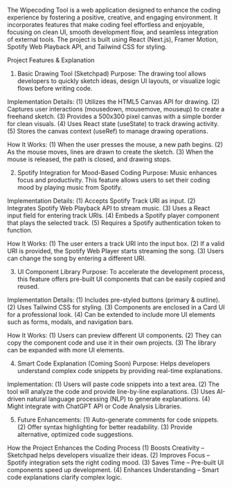 The Wipecoding Tool is a web application designed to enhance the coding experience by fostering a positive, creative, and engaging environment. It incorporates features that make coding feel effortless and enjoyable, focusing on clean UI, smooth development flow, and seamless integration of external tools. The project is built using React (Next.js), Framer Motion, Spotify Web Playback API, and Tailwind CSS for styling.

Project Features & Explanation
1. Basic Drawing Tool (Sketchpad)
   Purpose:
  The drawing tool allows developers to quickly sketch ideas, design UI layouts, or visualize logic flows before writing code.

Implementation Details:
 (1) Utilizes the HTML5 Canvas API for drawing.
 (2) Captures user interactions (mousedown, mousemove, mouseup) to create a freehand sketch.
 (3) Provides a 500x300 pixel canvas with a simple border for clean visuals.
 (4) Uses React state (useState) to track drawing activity.
 (5) Stores the canvas context (useRef) to manage drawing operations.

How It Works:
 (1) When the user presses the mouse, a new path begins.
 (2) As the mouse moves, lines are drawn to create the sketch.
 (3) When the mouse is released, the path is closed, and drawing stops.

2. Spotify Integration for Mood-Based Coding
   Purpose:
 Music enhances focus and productivity. This feature allows users to set their coding mood by playing music from Spotify.

Implementation Details:
 (1) Accepts Spotify Track URI as input.
 (2) Integrates Spotify Web Playback API to stream music.
 (3) Uses a React input field for entering track URIs.
 (4) Embeds a Spotify player component that plays the selected track.
 (5) Requires a Spotify authentication token to function.

How It Works:
 (1) The user enters a track URI into the input box.
 (2) If a valid URI is provided, the Spotify Web Player starts streaming the song.
 (3) Users can change the song by entering a different URI.

3. UI Component Library
   Purpose:
 To accelerate the development process, this feature offers pre-built UI components that can be easily copied and reused.

Implementation Details:
 (1) Includes pre-styled buttons (primary & outline).
 (2) Uses Tailwind CSS for styling.
 (3) Components are enclosed in a Card UI for a professional look.
 (4) Can be extended to include more UI elements such as forms, modals, and navigation bars.

How It Works:
 (1) Users can preview different UI components.
 (2) They can copy the component code and use it in their own projects.
 (3) The library can be expanded with more UI elements.

4. Smart Code Explanation (Coming Soon)
   Purpose:
 Helps developers understand complex code snippets by providing real-time explanations.

Implementation:
 (1) Users will paste code snippets into a text area.
 (2) The tool will analyze the code and provide line-by-line explanations.
 (3) Uses AI-driven natural language processing (NLP) to generate explanations.
 (4) Might integrate with ChatGPT API or Code Analysis Libraries.

5. Future Enhancements:
 (1) Auto-generate comments for code snippets.
 (2) Offer syntax highlighting for better readability.
 (3) Provide alternative, optimized code suggestions.

How the Project Enhances the Coding Process
 (1) Boosts Creativity – Sketchpad helps developers visualize their ideas.
 (2) Improves Focus – Spotify integration sets the right coding mood.
 (3) Saves Time – Pre-built UI components speed up development.
 (4) Enhances Understanding – Smart code explanations clarify complex logic.


